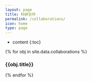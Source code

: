 ```yaml
---
layout: page
title: 科研合作
permalink: /collaborations/
icon: home
type: page
---
```

* content
{:toc}

{% for obj in site.data.collaborations %}

### {{obj.title}}

{% endfor %}
